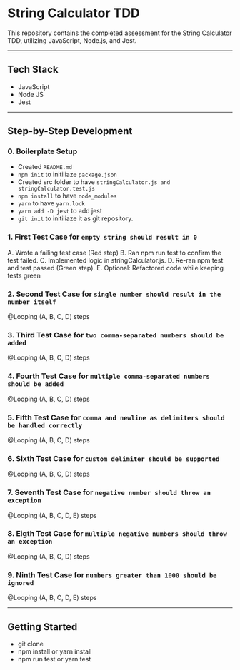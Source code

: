 # String Calculator TDD

This repository contains the completed assessment for the String Calculator TDD, utilizing JavaScript, Node.js, and Jest.

---

## Tech Stack

- JavaScript
- Node JS
- Jest 

---

## Step-by-Step Development

### 0. Boilerplate Setup

- Created `README.md`
- `npm init` to initiliaze `package.json`
- Created src folder to have `stringCalculator.js and stringCalculator.test.js`
- `npm install` to have `node_modules`
- `yarn` to have `yarn.lock`
- `yarn add -D jest` to add jest
- `git init` to initiliaze it as git repository.

### 1. First Test Case for `empty string should result in 0`
A. Wrote a failing test case (Red step)
B. Ran npm run test to confirm the test failed.
C. Implemented logic in stringCalculator.js.
D. Re-ran npm test and test passed (Green step).
E. Optional: Refactored code while keeping tests green


### 2. Second Test Case for `single number should result in the number itself`
@Looping (A, B, C, D) steps

### 3. Third Test Case for `two comma-separated numbers should be added`
@Looping (A, B, C, D) steps

### 4. Fourth Test Case for `multiple comma-separated numbers should be added`
@Looping (A, B, C, D) steps

### 5. Fifth Test Case for `comma and newline as delimiters should be handled correctly`
@Looping (A, B, C, D) steps

### 6. Sixth Test Case for `custom delimiter should be supported`
@Looping (A, B, C, D) steps

### 7. Seventh Test Case for `negative number should throw an exception`
@Looping (A, B, C, D, E) steps

### 8. Eigth Test Case for `multiple negative numbers should throw an exception`
@Looping (A, B, C, D) steps

### 9. Ninth Test Case for `numbers greater than 1000 should be ignored`
@Looping (A, B, C, D, E) steps

---

## Getting Started
- git clone
- npm install or yarn install
- npm run test or yarn test 
